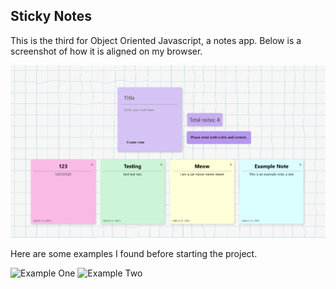 ## Sticky Notes

This is the third for Object Oriented Javascript, a notes app. 
Below is a screenshot of how it is aligned on my browser.

![Alignment](./assets/img/alignment.png)


Here are some examples I found before starting the project. 

![Example One](./assets/img/example.png)
![Example Two](./assets/img/example.png)